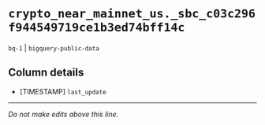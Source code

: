 # `crypto_near_mainnet_us._sbc_c03c296f944549719ce1b3ed74bff14c`
`bq-1` | `bigquery-public-data`

## Column details
* [TIMESTAMP] `last_update`

-------------------------------------------------------------------------------
*Do not make edits above this line.*
